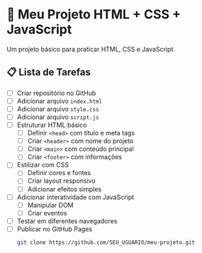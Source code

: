 # 🚀 Meu Projeto HTML + CSS + JavaScript

Um projeto básico para praticar HTML, CSS e JavaScript.

## 📋 Lista de Tarefas

- [ ] Criar repositório no GitHub
- [ ] Adicionar arquivo `index.html`
- [ ] Adicionar arquivo `style.css`
- [ ] Adicionar arquivo `script.js`
- [ ] Estruturar HTML básico
  - [ ] Definir `<head>` com título e meta tags
  - [ ] Criar `<header>` com nome do projeto
  - [ ] Criar `<main>` com conteúdo principal
  - [ ] Criar `<footer>` com informações
- [ ] Estilizar com CSS
  - [ ] Definir cores e fontes
  - [ ] Criar layout responsivo
  - [ ] Adicionar efeitos simples
- [ ] Adicionar interatividade com JavaScript
  - [ ] Manipular DOM
  - [ ] Criar eventos
- [ ] Testar em diferentes navegadores
- [ ] Publicar no GitHub Pages
   ```bash
   git clone https://github.com/SEU_USUARIO/meu-projeto.git
